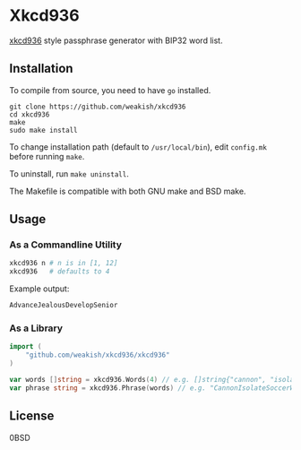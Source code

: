 # Xkcd936

[xkcd936](https://www.xkcd.com/936/) style passphrase generator with BIP32 word list.

## Installation

To compile from source, you need to have `go` installed.

    git clone https://github.com/weakish/xkcd936
    cd xkcd936
    make
    sudo make install

To change installation path (default to `/usr/local/bin`),
edit `config.mk` before running `make`.

To uninstall, run `make uninstall`.

The Makefile is compatible with both GNU make and BSD make.


## Usage

### As a Commandline Utility

```sh
xkcd936 n # n is in [1, 12]
xkcd936   # defaults to 4
```

Example output:

```go
AdvanceJealousDevelopSenior
```

### As a Library

```go
import (
	"github.com/weakish/xkcd936/xkcd936"
)

var words []string = xkcd936.Words(4) // e.g. []string{"cannon", "isolate", "soccer", "word"}
var phrase string = xkcd936.Phrase(words) // e.g. "CannonIsolateSoccerWord"
```

## License

0BSD

